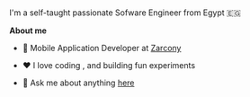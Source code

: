 
<br />

I'm a self-taught passionate Sofware Engineer from Egypt 🇪🇬

**About me**

- 💼 Mobile Application Developer at [Zarcony](https://zarcony.com/)

- ❤️ I love coding , and building fun experiments

- 💬 Ask me about anything [here](https://www.linkedin.com/in/ahmeddhus/)
